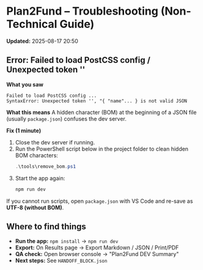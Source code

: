 # Plan2Fund – Troubleshooting (Non-Technical Guide)
**Updated:** 2025-08-17 20:50

## Error: Failed to load PostCSS config / Unexpected token '﻿'
**What you saw**
```
Failed to load PostCSS config ...
SyntaxError: Unexpected token '﻿', "﻿{ "name"... } is not valid JSON
```
**What this means**
A hidden character (BOM) at the beginning of a JSON file (usually `package.json`) confuses the dev server.

**Fix (1 minute)**
1. Close the dev server if running.
2. Run the PowerShell script below in the project folder to clean hidden BOM characters:
   ```powershell
   .\tools\remove_bom.ps1
   ```
3. Start the app again:
   ```powershell
   npm run dev
   ```

If you cannot run scripts, open `package.json` with VS Code and re-save as **UTF-8 (without BOM)**.

## Where to find things
- **Run the app:** `npm install` → `npm run dev`
- **Export:** On Results page → Export Markdown / JSON / Print/PDF
- **QA check:** Open browser console → "Plan2Fund DEV Summary"
- **Next steps:** See `HANDOFF_BLOCK.json`
